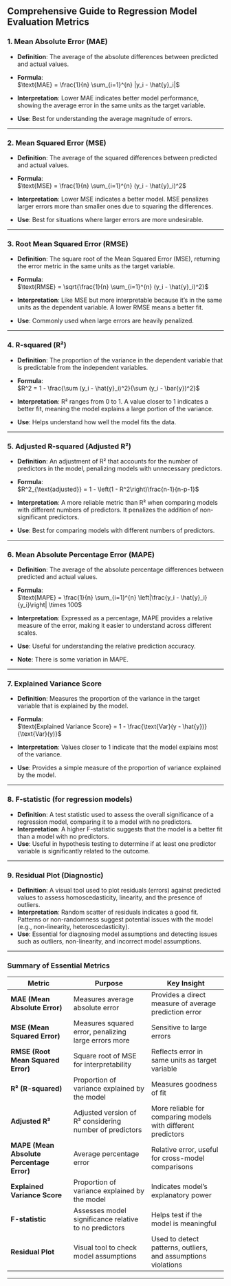 ## Comprehensive Guide to Regression Model Evaluation Metrics

### 1. **Mean Absolute Error (MAE)**

- **Definition**: The average of the absolute differences between predicted and actual values.
- **Formula**:  
  $\text{MAE} = \frac{1}{n} \sum_{i=1}^{n} |y_i - \hat{y}_i|$
  
- **Interpretation**: Lower MAE indicates better model performance, showing the average error in the same units as the target variable.
- **Use**: Best for understanding the average magnitude of errors.

---

### 2. **Mean Squared Error (MSE)**

- **Definition**: The average of the squared differences between predicted and actual values.
- **Formula**:  
  $\text{MSE} = \frac{1}{n} \sum_{i=1}^{n} (y_i - \hat{y}_i)^2$
  
- **Interpretation**: Lower MSE indicates a better model. MSE penalizes larger errors more than smaller ones due to squaring the differences.
- **Use**: Best for situations where larger errors are more undesirable.

---

### 3. **Root Mean Squared Error (RMSE)**

- **Definition**: The square root of the Mean Squared Error (MSE), returning the error metric in the same units as the target variable.
- **Formula**:  
  $\text{RMSE} = \sqrt{\frac{1}{n} \sum_{i=1}^{n} (y_i - \hat{y}_i)^2}$
  
- **Interpretation**: Like MSE but more interpretable because it’s in the same units as the dependent variable. A lower RMSE means a better fit.
- **Use**: Commonly used when large errors are heavily penalized.

---

### 4. **R-squared (R²)**

- **Definition**: The proportion of the variance in the dependent variable that is predictable from the independent variables.
- **Formula**:  
  $R^2 = 1 - \frac{\sum (y_i - \hat{y}_i)^2}{\sum (y_i - \bar{y})^2}$
  
- **Interpretation**: R² ranges from 0 to 1. A value closer to 1 indicates a better fit, meaning the model explains a large portion of the variance.
- **Use**: Helps understand how well the model fits the data.

---

### 5. **Adjusted R-squared (Adjusted R²)**

- **Definition**: An adjustment of R² that accounts for the number of predictors in the model, penalizing models with unnecessary predictors.
- **Formula**:  
  $R^2_{\text{adjusted}} = 1 - \left(1 - R^2\right)\frac{n-1}{n-p-1}$
  
- **Interpretation**: A more reliable metric than R² when comparing models with different numbers of predictors. It penalizes the addition of non-significant predictors.
- **Use**: Best for comparing models with different numbers of predictors.

---

### 6. **Mean Absolute Percentage Error (MAPE)**

- **Definition**: The average of the absolute percentage differences between predicted and actual values.
- **Formula**:  
  $\text{MAPE} = \frac{1}{n} \sum_{i=1}^{n} \left|\frac{y_i - \hat{y}_i}{y_i}\right| \times 100$
  
- **Interpretation**: Expressed as a percentage, MAPE provides a relative measure of the error, making it easier to understand across different scales.
- **Use**: Useful for understanding the relative prediction accuracy.
- **Note**: There is some variation in MAPE.
---

### 7. **Explained Variance Score**

- **Definition**: Measures the proportion of the variance in the target variable that is explained by the model.
- **Formula**:  
  $\text{Explained Variance Score} = 1 - \frac{\text{Var}(y - \hat{y})}{\text{Var}(y)}$
  
- **Interpretation**: Values closer to 1 indicate that the model explains most of the variance.
- **Use**: Provides a simple measure of the proportion of variance explained by the model.

---

### 8. **F-statistic (for regression models)**

- **Definition**: A test statistic used to assess the overall significance of a regression model, comparing it to a model with no predictors.
- **Interpretation**: A higher F-statistic suggests that the model is a better fit than a model with no predictors.
- **Use**: Useful in hypothesis testing to determine if at least one predictor variable is significantly related to the outcome.

---

### 9. **Residual Plot (Diagnostic)**

- **Definition**: A visual tool used to plot residuals (errors) against predicted values to assess homoscedasticity, linearity, and the presence of outliers.
- **Interpretation**: Random scatter of residuals indicates a good fit. Patterns or non-randomness suggest potential issues with the model (e.g., non-linearity, heteroscedasticity).
- **Use**: Essential for diagnosing model assumptions and detecting issues such as outliers, non-linearity, and incorrect model assumptions.

---

### **Summary of Essential Metrics**

| Metric                          | Purpose                                                 | Key Insight                                           |
|----------------------------------|---------------------------------------------------------|-------------------------------------------------------|
| **MAE (Mean Absolute Error)**    | Measures average absolute error                        | Provides a direct measure of average prediction error |
| **MSE (Mean Squared Error)**     | Measures squared error, penalizing large errors more   | Sensitive to large errors                             |
| **RMSE (Root Mean Squared Error)** | Square root of MSE for interpretability               | Reflects error in same units as target variable       |
| **R² (R-squared)**               | Proportion of variance explained by the model          | Measures goodness of fit                             |
| **Adjusted R²**                  | Adjusted version of R² considering number of predictors | More reliable for comparing models with different predictors |
| **MAPE (Mean Absolute Percentage Error)** | Average percentage error                           | Relative error, useful for cross-model comparisons   |
| **Explained Variance Score**     | Proportion of variance explained by the model          | Indicates model’s explanatory power                  |
| **F-statistic**                  | Assesses model significance relative to no predictors  | Helps test if the model is meaningful                 |
| **Residual Plot**                | Visual tool to check model assumptions                 | Used to detect patterns, outliers, and assumptions violations |

---
